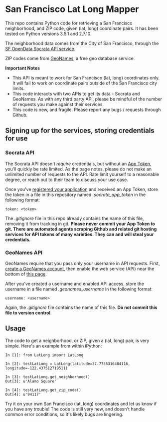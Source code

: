 # San Francisco Lat Long Mapper

This repo contains Python code for retrieving a San Francisco neighborhood, and ZIP code, given
(lat, long) coordinate pairs. It has been tested on Python versions 3.5.1 and 2.7.10.

The neighborhood data comes from the City of San Francisco, through the [SF OpenData Socrata API service](https://data.sfgov.org).

ZIP codes come from [GeoNames](http://www.geonames.org/), a free geo database service.

**Important Notes**

* This API is meant to work for San Francisco (lat, long) coordinates only. It will fail to work on 
coordinate pairs outside of the San Francisco city limits.
* This code interacts with two APIs to get its data - Socrata and GeoNames. As with any third party API,
please be mindful of the number of requests you make against their services.
* This code is new, and fragile. Please report any bugs / requests through Github.

## Signing up for the services, storing credentials for use

### Socrata API

The Socrata API doesn't _require_ credentials, but without an [App Token](https://dev.socrata.com/docs/app-tokens.html),
you'll quickly be rate limited. As the page notes, please do not make an unlimited number of requests to the API. 
Rate limit yourself to a reasonable degree, or reach out to their team to discuss your use case.

Once you've [registered your application](https://dev.socrata.com/register) and received an App Token, store the token
in a file in this repository named _.socrata\_app\_token_ in the following format:

    token: <token>

The _.gitignore_ file in this repo already contains the name of this file, removing it from tracking in git.
**Please never commit your App Token to git. There are automated agents scraping Github and related git hosting 
services for API tokens of many varieties. They can and will steal your credentials.**

### GeoNames API

GeoNames require that you pass only your username in API requests. First, [create a GeoNames account](http://www.geonames.org/login),
then enable the web service (API) near the bottom of [this page](http://www.geonames.org/manageaccount).

After you've created a username and enabled API access, store the username in a file named _.geonames\_username_ in the following format:

    username: <username>

Again, the _.gitignore_ file contains the name of this file. **Do not commit this file to version control**.

## Usage

The code to get a neighborhood, or ZIP, given a (lat, long) pair, is very simple. Here's an 
example from within iPython:

    In [1]: from LatLong import LatLong

    In [2]: testLatLong = LatLong(latitude=37.7755316484116, longitude=-122.437512719511)

    In [3]: testLatLong.get_neighborhood()
    Out[3]: u'Alamo Square'

    In [4]: testLatLong.get_zip_code()
    Out[4]: u'94117'

Try it on your own San Francisco (lat, long) coordinates and let us know if you have any trouble! The code is still very new, 
and doesn't handle common error conditions, so it's likely bugs are lingering.
